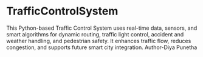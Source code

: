 # TrafficControlSystem
This Python-based Traffic Control System uses real-time data, sensors, and smart algorithms for dynamic routing, traffic light control, accident and weather handling, and pedestrian safety. It enhances traffic flow, reduces congestion, and supports future smart city integration.
Author-Diya Punetha
